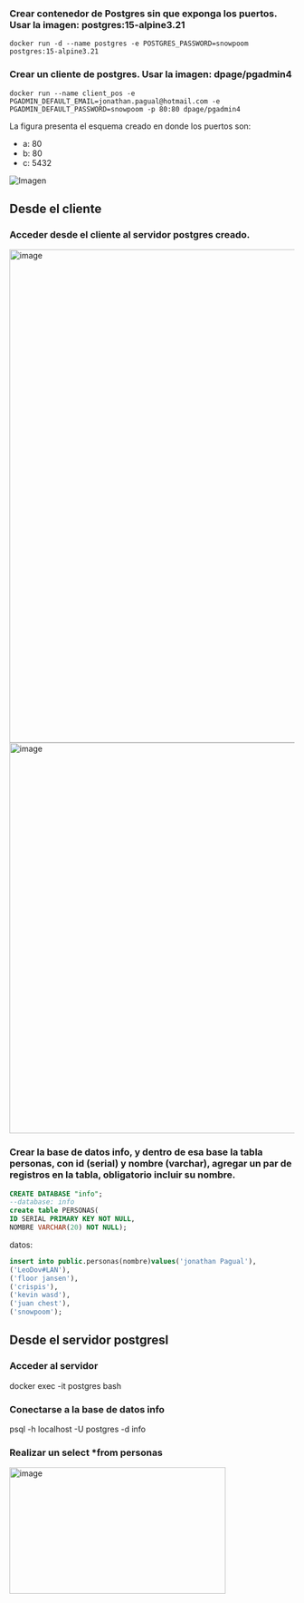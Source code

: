 ### Crear contenedor de Postgres sin que exponga los puertos. Usar la imagen: postgres:15-alpine3.21
```
docker run -d --name postgres -e POSTGRES_PASSWORD=snowpoom postgres:15-alpine3.21
```
### Crear un cliente de postgres. Usar la imagen: dpage/pgadmin4
```
docker run --name client_pos -e PGADMIN_DEFAULT_EMAIL=jonathan.pagual@hotmail.com -e PGADMIN_DEFAULT_PASSWORD=snowpoom -p 80:80 dpage/pgadmin4
```
La figura presenta el esquema creado en donde los puertos son:
- a: 80
- b: 80
- c: 5432

![Imagen](esquema-2-ejercicio.PNG)

## Desde el cliente
### Acceder desde el cliente al servidor postgres creado.
<img width="1919" height="870" alt="image" src="https://github.com/user-attachments/assets/4841ad72-57e7-4e90-b6a7-25ac68374c34" />
<img width="896" height="689" alt="image" src="https://github.com/user-attachments/assets/c646eb11-e76e-4a21-8739-5953990d6ee7" />

### Crear la base de datos info, y dentro de esa base la tabla personas, con id (serial) y nombre (varchar), agregar un par de registros en la tabla, obligatorio incluir su nombre.
```sql
CREATE DATABASE "info";
--database: info
create table PERSONAS( 
ID SERIAL PRIMARY KEY NOT NULL,
NOMBRE VARCHAR(20) NOT NULL);
```
datos:
```sql
insert into public.personas(nombre)values('jonathan Pagual'),
('LeoDov#LAN'),
('floor jansen'),
('crispis'),
('kevin wasd'),
('juan chest'),
('snowpoom');
```
## Desde el servidor postgresl
### Acceder al servidor
docker exec -it postgres bash
### Conectarse a la base de datos info
psql -h localhost -U postgres -d info
### Realizar un select *from personas
<img width="382" height="223" alt="image" src="https://github.com/user-attachments/assets/b06e6e09-9900-4f66-b401-8803323535f6" />
